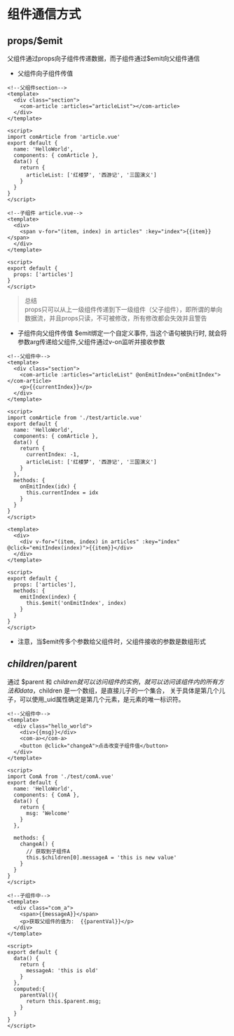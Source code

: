 # 组件通信方式
## props/$emit
父组件通过props向子组件传递数据，而子组件通过$emit向父组件通信

* 父组件向子组件传值

```vue
<!--父组件section-->
<template>
  <div class="section">
    <com-article :articles="articleList"></com-article>
  </div>
</template>

<script>
import comArticle from 'article.vue'
export default {
  name: 'HelloWorld',
  components: { comArticle },
  data() {
    return {
      articleList: ['红楼梦', '西游记', '三国演义']
    }
  }
}
</script>

<!--子组件 article.vue-->
<template>
  <div>
    <span v-for="(item, index) in articles" :key="index">{{item}}</span>
  </div>
</template>

<script>
export default {
  props: ['articles']
}
</script>

```

>总结<br>
props只可以从上一级组件传递到下一级组件（父子组件），即所谓的单向数据流，并且props只读，不可被修改，所有修改都会失效并且警告

* 子组件向父组件传值
$emit绑定一个自定义事件, 当这个语句被执行时, 就会将参数arg传递给父组件,父组件通过v-on监听并接收参数

```vue
<!--父组件中-->
<template>
  <div class="section">
    <com-article :articles="articleList" @onEmitIndex="onEmitIndex"></com-article>
    <p>{{currentIndex}}</p>
  </div>
</template>

<script>
import comArticle from './test/article.vue'
export default {
  name: 'HelloWorld',
  components: { comArticle },
  data() {
    return {
      currentIndex: -1,
      articleList: ['红楼梦', '西游记', '三国演义']
    }
  },
  methods: {
    onEmitIndex(idx) {
      this.currentIndex = idx
    }
  }
}
</script>

<template>
  <div>
    <div v-for="(item, index) in articles" :key="index" @click="emitIndex(index)">{{item}}</div>
  </div>
</template>

<script>
export default {
  props: ['articles'],
  methods: {
    emitIndex(index) {
      this.$emit('onEmitIndex', index)
    }
  }
}
</script>

```

* 注意，当$emit传多个参数给父组件时，父组件接收的参数是数组形式

## $children/$parent
通过 $parent 和 $children 就可以访问组件的实例，就可以访问该组件内的所有方法和data，$children 是一个数组，是直接儿子的一个集合，
关于具体是第几个儿子，可以使用_uid属性确定是第几个元素，是元素的唯一标识符。

```vue
<!--父组件中-->
<template>
  <div class="hello_world">
    <div>{{msg}}</div>
    <com-a></com-a>
    <button @click="changeA">点击改变子组件值</button>
  </div>
</template>

<script>
import ComA from './test/comA.vue'
export default {
  name: 'HelloWorld',
  components: { ComA },
  data() {
    return {
      msg: 'Welcome'
    }
  },

  methods: {
    changeA() {
      // 获取到子组件A
      this.$children[0].messageA = 'this is new value'
    }
  }
}
</script>

<!--子组件中-->
<template>
  <div class="com_a">
    <span>{{messageA}}</span>
    <p>获取父组件的值为:  {{parentVal}}</p>
  </div>
</template>

<script>
export default {
  data() {
    return {
      messageA: 'this is old'
    }
  },
  computed:{
    parentVal(){
      return this.$parent.msg;
    }
  }
}
</script>

```
